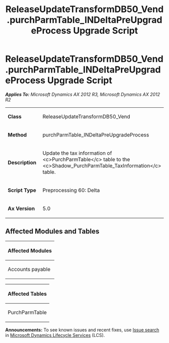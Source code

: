 ﻿---
title: ReleaseUpdateTransformDB50_Vend.purchParmTable_INDeltaPreUpgradeProcess Upgrade Script
TOCTitle: ReleaseUpdateTransformDB50_Vend.purchParmTable_INDeltaPreUpgradeProcess Upgrade Script
ms:assetid: f4fe4a98-d3ae-a0aa-c74e-bb022877bde2
ms:mtpsurl: https://msdn.microsoft.com/en-us/library/JJ737531(v=AX.60)
ms:contentKeyID: 49712225
ms.date: 05/18/2015
mtps_version: v=AX.60
---

# ReleaseUpdateTransformDB50\_Vend.purchParmTable\_INDeltaPreUpgradeProcess Upgrade Script 


_**Applies To:** Microsoft Dynamics AX 2012 R3, Microsoft Dynamics AX 2012 R2_

<table>
<colgroup>
<col style="width: 50%" />
<col style="width: 50%" />
</colgroup>
<tbody>
<tr class="odd">
<td><p><strong>Class</strong></p></td>
<td><p>ReleaseUpdateTransformDB50_Vend</p></td>
</tr>
<tr class="even">
<td><p><strong>Method</strong></p></td>
<td><p>purchParmTable_INDeltaPreUpgradeProcess</p></td>
</tr>
<tr class="odd">
<td><p><strong>Description</strong></p></td>
<td><p>Update the tax information of &lt;c&gt;PurchParmTable&lt;/c&gt; table to the &lt;c&gt;Shadow_PurchParmTable_TaxInformation&lt;/c&gt; table.</p></td>
</tr>
<tr class="even">
<td><p><strong>Script Type</strong></p></td>
<td><p>Preprocessing 60: Delta</p></td>
</tr>
<tr class="odd">
<td><p><strong>Ax Version</strong></p></td>
<td><p>5.0</p></td>
</tr>
</tbody>
</table>


## Affected Modules and Tables

<table>
<colgroup>
<col style="width: 100%" />
</colgroup>
<thead>
<tr class="header">
<th><p>Affected Modules</p></th>
</tr>
</thead>
<tbody>
<tr class="odd">
<td><p>Accounts payable</p></td>
</tr>
</tbody>
</table>


<table>
<colgroup>
<col style="width: 100%" />
</colgroup>
<thead>
<tr class="header">
<th><p>Affected Tables</p></th>
</tr>
</thead>
<tbody>
<tr class="odd">
<td><p>PurchParmTable</p></td>
</tr>
</tbody>
</table>

  
**Announcements:** To see known issues and recent fixes, use [Issue search](http://go.microsoft.com/fwlink/?linkid=389258) in [Microsoft Dynamics Lifecycle Services](http://go.microsoft.com/fwlink/?linkid=306505) (LCS).

